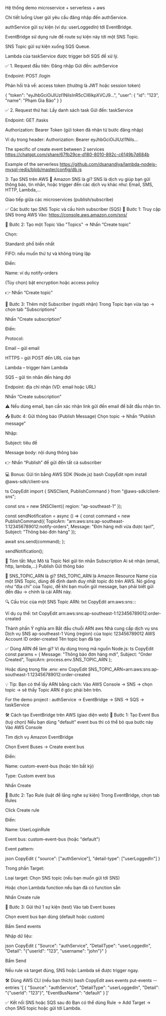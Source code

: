 Hệ thống demo microservice  + serverless + aws


 Chi tiết luồng
User gửi yêu cầu đăng nhập đến authService.


authService gửi sự kiện (ví dụ: userLoggedIn) tới EventBridge.


EventBridge sử dụng rule để route sự kiện này tới một SNS Topic.


SNS Topic gửi sự kiện xuống SQS Queue.


Lambda của taskService được trigger bởi SQS để xử lý.

✅ 1. Request đầu tiên: Đăng nhập
Gửi đến: authService


Endpoint: POST /login


Phản hồi trả về: access token (thường là JWT hoặc session token)


{
  "token": "eyJhbGciOiJIUzI1NiIsInR5cCI6IkpXVCJ9...",
  "user": {
    "id": "123",
    "name": "Phạm Gia Bảo"
  }
}


✅ 2. Request thứ hai: Lấy danh sách task
Gửi đến: taskService


Endpoint: GET /tasks


Authorization: Bearer Token (gửi token đã nhận từ bước đăng nhập)


Ví dụ trong header:
Authorization: Bearer eyJhbGciOiJIUzI1NiIs...

The specific of create event between 2 services https://chatgpt.com/share/67fb29ce-d180-8010-892c-c6149b7d684b

Example of the serverless 
https://github.com/dsanandiya/lambda-nodejs-mysql-redis/blob/master/config/db.js



3: Tạo SNS trên AWS 
📣 Amazon SNS là gì?
SNS là dịch vụ giúp bạn gửi thông báo, tin nhắn, hoặc trigger đến các dịch vụ khác như:
Email, SMS, HTTP, Lambda,...


Giao tiếp giữa các microservices (publish/subscribe)



✅ Các bước tạo SNS Topic và cấu hình subscriber (SQS)
🔹 Bước 1: Truy cập SNS trong AWS
Vào: https://console.aws.amazon.com/sns/



🔹 Bước 2: Tạo một Topic
Vào "Topics" → Nhấn “Create topic”


Chọn:


Standard: phổ biến nhất


FIFO: nếu muốn thứ tự và không trùng lặp


Điền:


Name: ví dụ notify-orders


(Tùy chọn) bật encryption hoặc access policy


👉 Nhấn “Create topic”

🔹 Bước 3: Thêm một Subscriber (người nhận)
Trong Topic bạn vừa tạo → chọn tab "Subscriptions"


Nhấn "Create subscription"


Điền:


Protocol:


Email – gửi email


HTTPS – gửi POST đến URL của bạn


Lambda – trigger hàm Lambda


SQS – gửi tin nhắn đến hàng đợi


Endpoint: địa chỉ nhận (VD: email hoặc URL)


Nhấn “Create subscription”


⚠️ Nếu dùng email, bạn cần xác nhận link gửi đến email để bắt đầu nhận tin.

📤 Bước 4: Gửi thông báo (Publish Message)
Chọn topic → Nhấn “Publish message”


Nhập:


Subject: tiêu đề


Message body: nội dung thông báo


👉 Nhấn “Publish” để gửi đến tất cả subscriber

💻 Bonus: Gửi tin bằng AWS SDK (Node.js)
bash
CopyEdit
npm install @aws-sdk/client-sns

ts
CopyEdit
import { SNSClient, PublishCommand } from "@aws-sdk/client-sns";

const sns = new SNSClient({ region: "ap-southeast-1" });

const sendNotification = async () => {
  const command = new PublishCommand({
    TopicArn: "arn:aws:sns:ap-southeast-1:123456789012:notify-orders",
    Message: "Đơn hàng mới vừa được tạo!",
    Subject: "Thông báo đơn hàng"
  });

  await sns.send(command);
};

sendNotification();


📌 Tóm tắt:
Mục
Mô tả
Topic
Nơi gửi tin nhắn
Subscription
Ai sẽ nhận (email, http, lambda,...)
Publish
Gửi thông báo



📌 SNS_TOPIC_ARN là gì?
SNS_TOPIC_ARN là Amazon Resource Name của một SNS Topic, dùng để định danh duy nhất topic đó trên AWS.
Nó giống như “địa chỉ” của Topic, để khi bạn muốn gửi message, bạn phải biết gửi đến đâu → chính là cái ARN này.

🔍 Cấu trúc của một SNS Topic ARN:
txt
CopyEdit
arn:aws:sns:<region>:<account-id>:<topic-name>

Ví dụ cụ thể:
txt
CopyEdit
arn:aws:sns:ap-southeast-1:123456789012:order-created

Thành phần
Ý nghĩa
arn
Bắt đầu chuỗi ARN
aws
Nhà cung cấp dịch vụ
sns
Dịch vụ SNS
ap-southeast-1
Vùng (region) của topic
123456789012
AWS Account ID
order-created
Tên topic bạn đã tạo


✅ Dùng ARN để làm gì?
Ví dụ dùng trong mã nguồn Node.js:
ts
CopyEdit
const params = {
  Message: "Thông báo đơn hàng mới",
  Subject: "Order Created",
  TopicArn: process.env.SNS_TOPIC_ARN
};

Hoặc dùng trong file .env:
env
CopyEdit
SNS_TOPIC_ARN=arn:aws:sns:ap-southeast-1:123456789012:order-created


💡 Tip:
Bạn có thể lấy ARN bằng cách:
Vào AWS Console → SNS → chọn topic → sẽ thấy Topic ARN ở góc phải bên trên.

 For the demo project : authService → EventBridge ->  SNS -> SQS -> taskService 


🛠 Cách tạo EventBridge trên AWS (giao diện web)
🧱 Bước 1: Tạo Event Bus (tuỳ chọn)
Nếu bạn dùng "default" event bus thì có thể bỏ qua bước này
Vào AWS Console


Tìm dịch vụ Amazon EventBridge


Chọn Event Buses → Create event bus


Điền:


Name: custom-event-bus (hoặc tên bất kỳ)


Type: Custom event bus


Nhấn Create



🔧 Bước 2: Tạo Rule (luật để lắng nghe sự kiện)
Trong EventBridge, chọn tab Rules


Click Create rule


Điền:


Name: UserLoginRule


Event bus: custom-event-bus (hoặc "default")


Event pattern:

 json
CopyEdit
{
  "source": ["authService"],
  "detail-type": ["userLoggedIn"]
}


Trong phần Target:


Loại target: Chọn SNS topic (nếu bạn muốn gửi tới SNS)


Hoặc chọn Lambda function nếu bạn đã có function sẵn


Nhấn Create rule



📨 Bước 3: Gửi thử 1 sự kiện (test)
Vào tab Event buses


Chọn event bus bạn dùng (default hoặc custom)


Bấm Send events


Nhập dữ liệu:


json
CopyEdit
{
  "Source": "authService",
  "DetailType": "userLoggedIn",
  "Detail": "{\"userId\": \"123\", \"username\": \"john\"}"
}

Bấm Send


Nếu rule và target đúng, SNS hoặc Lambda sẽ được trigger ngay.

🛠 Dùng AWS CLI (nếu bạn thích)
bash
CopyEdit
aws events put-events --entries '[
  {
    "Source": "authService",
    "DetailType": "userLoggedIn",
    "Detail": "{\"userId\": \"123\"}",
    "EventBusName": "default"
  }
]'


✅ Kết nối SNS hoặc SQS sau đó
Bạn có thể dùng Rule → Add Target → chọn SNS topic hoặc gửi tới Lambda.

